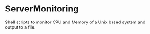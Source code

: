 # ServerMonitoring
Shell scripts to monitor CPU and Memory of a Unix based system and output to a file.
